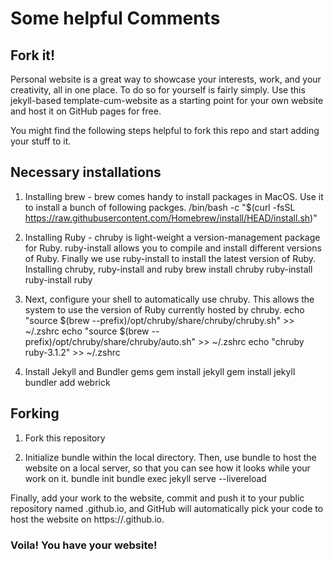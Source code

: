 # Some helpful Comments

## Fork it! 

Personal website is a great way to showcase your interests, work, and your creativity, all in one place. 
To do so for yourself is fairly simply. Use this jekyll-based template-cum-website as a starting point for your own website and host it on GitHub pages for free. 

You might find the following steps helpful to fork this repo and start adding your stuff to it.

## Necessary installations

1. Installing brew - brew comes handy to install packages in MacOS. Use it to install a bunch of following packges.
/bin/bash -c "$(curl -fsSL https://raw.githubusercontent.com/Homebrew/install/HEAD/install.sh)"

2. Installing Ruby - chruby is light-weight a version-management package for Ruby. ruby-install allows you to compile and install different versions of Ruby. Finally we use ruby-install to install the latest version of Ruby. 
Installing chruby, ruby-install and ruby
brew install chruby ruby-install
ruby-install ruby  

3. Next, configure your shell to automatically use chruby. This allows the system to use the version of Ruby currently hosted by chruby.
echo "source $(brew --prefix)/opt/chruby/share/chruby/chruby.sh" >> ~/.zshrc
echo "source $(brew --prefix)/opt/chruby/share/chruby/auto.sh" >> ~/.zshrc
echo "chruby ruby-3.1.2" >> ~/.zshrc

4. Install Jekyll and Bundler gems
gem install jekyll
gem install jekyll bundler add webrick  

## Forking 

1. Fork this repository

2. Initialize bundle within the local directory. Then, use bundle to host the website on a local server, so that you can see how it looks while your work on it.
bundle init
bundle exec jekyll serve --livereload

Finally, add your work to the website, commit and push it to your public repository named <your-git-username>.github.io, and GitHub will automatically pick your code to host the website on https://<your-git-username>.github.io.


### Voila! You have your website! 


